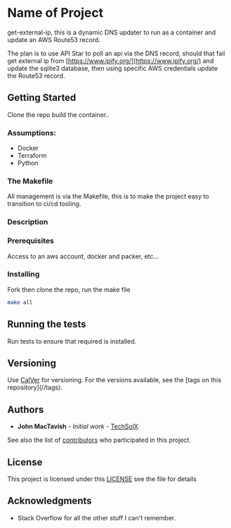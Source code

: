 # Name of Project

get-external-ip, this is a dynamic DNS updater to run as a container and
update an AWS Route53 record.

The plan is to use API Star to poll an api via the DNS record, should that fail
get external ip from [https://www.ipify.org/](https://www.ipify.org/) and update
the sqlite3 database, then using specific AWS credentials update the Route53 record.

## Getting Started

Clone the repo build the container..

### Assumptions:

* Docker
* Terraform
* Python

### The Makefile

All management is via the Makefile, this is to make the project easy to
transition to ci/cd tooling.

### Description



### Prerequisites

Access to an aws account, docker and packer, etc...

### Installing

Fork then clone the repo, run the make file

```bash
make all
```

## Running the tests

Run tests to ensure that required is installed.

## Versioning

Use [CalVer](https://calver.org/) for versioning. For the versions available,
see the [tags on this repository](<project>/<repo>/tags). 

## Authors

* **John MacTavish** - *Initial work* -
[TechSolX](https://github.com/techsolx)

See also the list of
[contributors](https://github.com/techsolx/get-external-ip/graphs/contributors)
who participated in this project.

## License

This project is licensed under this
[LICENSE](LICENSE) see the file for details

## Acknowledgments

* Stack Overflow for all the other stuff I can't remember.
